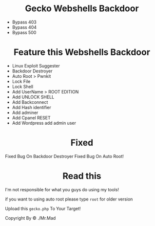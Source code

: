 <div align="center"><h1>Gecko Webshells Backdoor</h1></div>

* Bypass 403
* Bypass 404
* Bypass 500

<div align="center"><h1>Feature this Webshells Backdoor</h1></div>

* Linux Exploit Suggester
* Backdoor Destroyer
* Auto Root > Pwnkit 
* Lock File
* Lock Shell
* Add UserName > ROOT EDITION
* Add UNLOCK SHELL
* Add Backconnect
* Add Hash identifier
* Add adminer
* Add Cpanel RESET
* Add Wordpress add admin user
  
<div align="center"><h1>Fixed</h1></div>

Fixed Bug On Backdoor Destroyer
Fixed Bug On Auto Root!

<div align="center"><h1>Read this</h1></div>

I'm not responsible for what you guys do using my tools!

if you want to using auto root please type `root` for older version

Upload this `gecko.php` To Your Target!

Copyright By &copy; ./Mr.Mad
